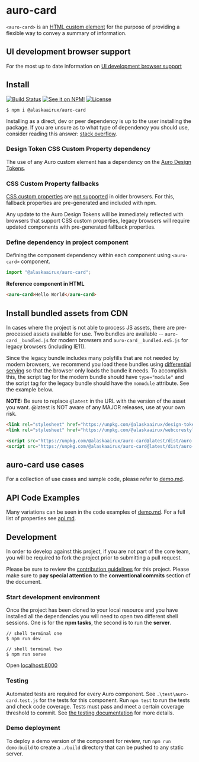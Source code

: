 # auro-card

`<auro-card>` is an [HTML custom element](https://developer.mozilla.org/en-US/docs/Web/Web_Components/Using_custom_elements)
for the purpose of providing a flexible way to convey a summary of information.

## UI development browser support

For the most up to date information on [UI development browser support](https://auro.alaskaair.com/support/browsersSupport)

## Install

[![Build Status](https://img.shields.io/github/workflow/status/AlaskaAirlines/auro-card/Test%20and%20publish?branch=master&style=for-the-badge)](https://github.com/AlaskaAirlines/auro-card/actions?query=workflow%3A%22test+and+publish%22)
[![See it on NPM!](https://img.shields.io/npm/v/@alaskaairux/auro-card?style=for-the-badge&color=orange)](https://www.npmjs.com/package/@alaskaairux/auro-card)
[![License](https://img.shields.io/npm/l/@alaskaairux/auro-card?color=blue&style=for-the-badge)](https://www.apache.org/licenses/LICENSE-2.0)

```shell
$ npm i @alaskaairux/auro-card
```

Installing as a direct, dev or peer dependency is up to the user installing the package. If you are unsure as to what
type of dependency you should use, consider reading this answer:
[stack overflow](https://stackoverflow.com/questions/18875674/whats-the-difference-between-dependencies-devdependencies-and-peerdependencies).

### Design Token CSS Custom Property dependency

The use of any Auro custom element has a dependency on the [Auro Design Tokens](https://auro.alaskaair.com/getting-started/developers/design-tokens).

### CSS Custom Property fallbacks

[CSS custom properties](https://developer.mozilla.org/en-US/docs/Web/CSS/Using_CSS_custom_properties) are
[not supported](https://auro.alaskaair.com/support/custom-properties) in older browsers. For this, fallback properties
are pre-generated and included with npm.

Any update to the Auro Design Tokens will be immediately reflected with browsers that support CSS custom properties,
legacy browsers will require updated components with pre-generated fallback properties.

### Define dependency in project component

Defining the component dependency within each component using `<auro-card>` component.

```javascript
import "@alaskaairux/auro-card";
```

**Reference component in HTML**

```html
<auro-card>Hello World</auro-card>
```

## Install bundled assets from CDN

In cases where the project is not able to process JS assets, there are pre-processed assets available for use.
Two bundles are available -- `auro-card__bundled.js` for modern browsers and `auro-card__bundled.es5.js` for legacy
browsers (including IE11).

Since the legacy bundle includes many polyfills that are not needed by modern browsers, we recommend you load these
bundles using [differential serving](https://philipwalton.com/articles/deploying-es2015-code-in-production-today/) so
that the browser only loads the bundle it needs. To accomplish this, the script tag for the modern bundle should have
`type="module"` and the script tag for the legacy bundle should have the `nomodule` attribute. See the example below.

**NOTE:** Be sure to replace `@latest` in the URL with the version of the asset you want. @latest is NOT aware of any
MAJOR releases, use at your own risk.

```html
<link rel="stylesheet" href="https://unpkg.com/@alaskaairux/design-tokens@latest/dist/tokens/CSSCustomProperties.css" />
<link rel="stylesheet" href="https://unpkg.com/@alaskaairux/webcorestylesheets@latest/dist/bundled/essentials.css" />

<script src="https://unpkg.com/@alaskaairux/auro-card@latest/dist/auro-card__bundled.js" type="module"></script>
<script src="https://unpkg.com/@alaskaairux/auro-card@latest/dist/auro-card__bundled.es5.js" nomodule></script>
```

## auro-card use cases

For a collection of use cases and sample code, please refer to [demo.md](./demo/demo.md).

## API Code Examples

Many variations can be seen in the code examples of [demo.md](./demo/demo.md). For a full list of properties see
[api.md](/docs/api.md).

## Development

In order to develop against this project, if you are not part of the core team, you will be required to fork the project
prior to submitting a pull request.

Please be sure to review the [contribution guidelines](https://auro.alaskaair.com/getting-started/developers/contributing)
for this project. Please make sure to **pay special attention** to the **conventional commits** section of the document.

### Start development environment

Once the project has been cloned to your local resource and you have installed all the dependencies you will need to
open two different shell sessions. One is for the **npm tasks**, the second is to run the **server**.

```shell
// shell terminal one
$ npm run dev

// shell terminal two
$ npm run serve
```

Open [localhost:8000](http://localhost:8000/)

### Testing
Automated tests are required for every Auro component. See `.\test\auro-card.test.js` for the tests for this component.
Run `npm test` to run the tests and check code coverage. Tests must pass and meet a certain coverage threshold to
commit. See [the testing documentation](https://auro.alaskaair.com/support/tests) for more details.

### Demo deployment

To deploy a demo version of the component for review, run `npm run demo:build` to create a `./build` directory that can
be pushed to any static server.
